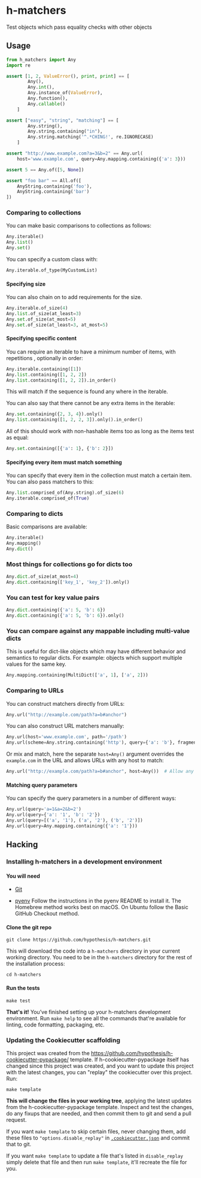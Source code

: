 # h-matchers

Test objects which pass equality checks with other objects

Usage
-----

```python
from h_matchers import Any
import re

assert [1, 2, ValueError(), print, print] == [
        Any(),
        Any.int(),
        Any.instance_of(ValueError),
        Any.function(),
        Any.callable()
    ]

assert ["easy", "string", "matching"] == [
        Any.string(),
        Any.string.containing("in"),
        Any.string.matching('^.*CHING!', re.IGNORECASE)
    ]

assert "http://www.example.com?a=3&b=2" == Any.url(
    host='www.example.com', query=Any.mapping.containing({'a': 3}))

assert 5 == Any.of([5, None])

assert "foo bar" == All.of([
    AnyString.containing('foo'), 
    AnyString.containing('bar')
])
```

### Comparing to collections
You can make basic comparisons to collections as follows:

```python
Any.iterable()
Any.list()
Any.set()
```

You can specify a custom class with:

```python
Any.iterable.of_type(MyCustomList)
```

#### Specifying size

You can also chain on to add requirements for the size.

```python
Any.iterable.of_size(4)
Any.list.of_size(at_least=3)
Any.set.of_size(at_most=5)
Any.set.of_size(at_least=3, at_most=5)
```

#### Specifying specific content

You can require an iterable to have a minimum number of items, with repetitions
, optionally in order:

```python
Any.iterable.containing([1])
Any.list.containing([1, 2, 2])
Any.list.containing([1, 2, 2]).in_order()
```

This will match if the sequence is found any where in the iterable.

You can also say that there cannot be any extra items in the iterable:

```python
Any.set.containing({2, 3, 4}).only()
Any.list.containing([1, 2, 2, 3]).only().in_order()
```

All of this should work with non-hashable items too as long as the items test
as equal:

```python
Any.set.containing([{'a': 1}, {'b': 2}])
```

#### Specifying every item must match something

You can specify that every item in the collection must match a certain item.
You can also pass matchers to this:

```python
Any.list.comprised_of(Any.string).of_size(6)
Any.iterable.comprised_of(True)
```

### Comparing to dicts

Basic comparisons are available:

```python
Any.iterable()
Any.mapping()
Any.dict()
```

### Most things for collections go for dicts too

```python
Any.dict.of_size(at_most=4)
Any.dict.containing(['key_1', 'key_2']).only()
```

### You can test for key value pairs

```python
Any.dict.containing({'a': 5, 'b': 6})
Any.dict.containing({'a': 5, 'b': 6}).only()
```

### You can compare against any mappable including multi-value dicts

This is useful for dict-like objects which may have different behavior and
semantics to regular dicts. For example: objects which support multiple values
for the same key.

```python
Any.mapping.containing(MultiDict(['a', 1], ['a', 2]))
```

### Comparing to URLs

You can construct matchers directly from URLs:

```python
Any.url("http://example.com/path?a=b#anchor")
```

You can also construct URL matchers manually:

```python
Any.url(host='www.example.com', path='/path')
Any.url(scheme=Any.string.containing('http'), query={'a': 'b'}, fragment='anchor')
```

Or mix and match, here the separate `host=Any()` argument overrides the `example.com` in the URL and allows URLs with any host to match:
```python
Any.url("http://example.com/path?a=b#anchor", host=Any())  # Allow any host
```

#### Matching query parameters

You can specify the query parameters in a number of different ways:

```python
Any.url(query='a=1&a=2&b=2')
Any.url(query={'a': '1', 'b': '2'})
Any.url(query=[('a', '1'), ('a', '2'), ('b', '2')])
Any.url(query=Any.mapping.containing({'a': '1'}))
```

Hacking
-------

### Installing h-matchers in a development environment

#### You will need

* [Git](https://git-scm.com/)

* [pyenv](https://github.com/pyenv/pyenv)
  Follow the instructions in the pyenv README to install it.
  The Homebrew method works best on macOS.
  On Ubuntu follow the Basic GitHub Checkout method.

#### Clone the git repo

```terminal
git clone https://github.com/hypothesis/h-matchers.git
```

This will download the code into a `h-matchers` directory
in your current working directory. You need to be in the
`h-matchers` directory for the rest of the installation
process:

```terminal
cd h-matchers
```

#### Run the tests

```terminal
make test
```

**That's it!** You’ve finished setting up your h-matchers
development environment. Run `make help` to see all the commands that're
available for linting, code formatting, packaging, etc.

### Updating the Cookiecutter scaffolding

This project was created from the
https://github.com/hypothesis/h-cookiecutter-pypackage/ template.
If h-cookiecutter-pypackage itself has changed since this project was created, and
you want to update this project with the latest changes, you can "replay" the
cookiecutter over this project. Run:

```terminal
make template
```

**This will change the files in your working tree**, applying the latest
updates from the h-cookiecutter-pypackage template. Inspect and test the
changes, do any fixups that are needed, and then commit them to git and send a
pull request.

If you want `make template` to skip certain files, never changing them, add
these files to `"options.disable_replay"` in
[`.cookiecutter.json`](.cookiecutter.json) and commit that to git.

If you want `make template` to update a file that's listed in `disable_replay`
simply delete that file and then run `make template`, it'll recreate the file
for you.
